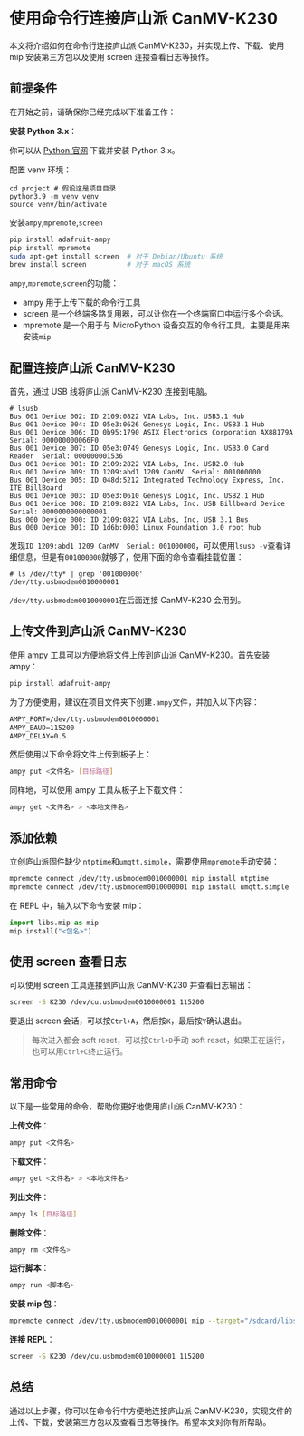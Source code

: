 # 使用命令行连接庐山派 CanMV-K230

本文将介绍如何在命令行连接庐山派 CanMV-K230，并实现上传、下载、使用 mip 安装第三方包以及使用 screen 连接查看日志等操作。

<!--more-->

## 前提条件

在开始之前，请确保你已经完成以下准备工作：

**安装 Python 3.x**：

你可以从 [Python 官网](https://www.python.org/downloads/) 下载并安装 Python 3.x。

配置 venv 环境：

```shell
cd project # 假设这是项目目录
python3.9 -m venv venv
source venv/bin/activate
```

安装`ampy`,`mpremote`,`screen`

```bash
pip install adafruit-ampy
pip install mpremote
sudo apt-get install screen  # 对于 Debian/Ubuntu 系统
brew install screen          # 对于 macOS 系统
```

`ampy`,`mpremote`,`screen`的功能：

- ampy 用于上传下载的命令行工具
- screen 是一个终端多路复用器，可以让你在一个终端窗口中运行多个会话。
- mpremote 是一个用于与 MicroPython 设备交互的命令行工具，主要是用来安装`mip`

## 配置连接庐山派 CanMV-K230

首先，通过 USB 线将庐山派 CanMV-K230 连接到电脑。

```shell
# lsusb
Bus 001 Device 002: ID 2109:0822 VIA Labs, Inc. USB3.1 Hub
Bus 001 Device 004: ID 05e3:0626 Genesys Logic, Inc. USB3.1 Hub
Bus 001 Device 006: ID 0b95:1790 ASIX Electronics Corporation AX88179A  Serial: 000000000066F0
Bus 001 Device 007: ID 05e3:0749 Genesys Logic, Inc. USB3.0 Card Reader  Serial: 000000001536
Bus 001 Device 001: ID 2109:2822 VIA Labs, Inc. USB2.0 Hub
Bus 001 Device 009: ID 1209:abd1 1209 CanMV  Serial: 001000000
Bus 001 Device 005: ID 048d:5212 Integrated Technology Express, Inc. ITE BillBoard
Bus 001 Device 003: ID 05e3:0610 Genesys Logic, Inc. USB2.1 Hub
Bus 001 Device 008: ID 2109:8822 VIA Labs, Inc. USB Billboard Device  Serial: 0000000000000001
Bus 000 Device 000: ID 2109:0822 VIA Labs, Inc. USB 3.1 Bus
Bus 000 Device 001: ID 1d6b:0003 Linux Foundation 3.0 root hub
```

发现`ID 1209:abd1 1209 CanMV  Serial: 001000000`，可以使用`lsusb -v`查看详细信息，但是有`001000000`就够了，使用下面的命令查看挂载位置：

```shell
# ls /dev/tty* | grep '001000000'
/dev/tty.usbmodem0010000001
```

`/dev/tty.usbmodem0010000001`在后面连接 CanMV-K230 会用到。

## 上传文件到庐山派 CanMV-K230

使用 ampy 工具可以方便地将文件上传到庐山派 CanMV-K230。首先安装 ampy：

```bash
pip install adafruit-ampy
```

为了方便使用，建议在项目文件夹下创建`.ampy`文件，并加入以下内容：

```txt
AMPY_PORT=/dev/tty.usbmodem0010000001
AMPY_BAUD=115200
AMPY_DELAY=0.5
```

然后使用以下命令将文件上传到板子上：

```bash
ampy put <文件名> [目标路径]
```

同样地，可以使用 ampy 工具从板子上下载文件：

```bash
ampy get <文件名> > <本地文件名>
```

## 添加依赖

立创庐山派固件缺少 `ntptime`和`umqtt.simple`，需要使用`mpremote`手动安装：

```bash
mpremote connect /dev/tty.usbmodem0010000001 mip install ntptime
mpremote connect /dev/tty.usbmodem0010000001 mip install umqtt.simple
```

在 REPL 中，输入以下命令安装 mip：

```python
import libs.mip as mip
mip.install("<包名>")
```

## 使用 screen 查看日志

可以使用 screen 工具连接到庐山派 CanMV-K230 并查看日志输出：

```bash
screen -S K230 /dev/cu.usbmodem0010000001 115200
```

要退出 screen 会话，可以按`Ctrl+A`，然后按`K`，最后按`Y`确认退出。

> 每次进入都会 soft reset，可以按`Ctrl+D`手动 soft reset，如果正在运行，也可以用`Ctrl+C`终止运行。

## 常用命令

以下是一些常用的命令，帮助你更好地使用庐山派 CanMV-K230：

**上传文件**：

```bash
ampy put <文件名>
```

**下载文件**：

```bash
ampy get <文件名> > <本地文件名>
```

**列出文件**：

```bash
ampy ls [目标路径]
```

**删除文件**：

```bash
ampy rm <文件名>
```

**运行脚本**：

```bash
ampy run <脚本名>
```

**安装 mip 包**：

```bash
mpremote connect /dev/tty.usbmodem0010000001 mip --target="/sdcard/libs" install mip
```

**连接 REPL**：

```bash
screen -S K230 /dev/cu.usbmodem0010000001 115200
```

## 总结

通过以上步骤，你可以在命令行中方便地连接庐山派 CanMV-K230，实现文件的上传、下载，安装第三方包以及查看日志等操作。希望本文对你有所帮助。
